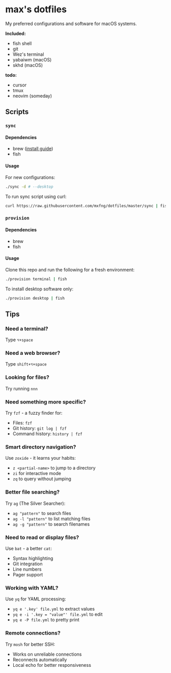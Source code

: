 # max's dotfiles

My preferred configurations and software for macOS systems.

**Included:**

- fish shell
- git
- Wez's terminal
- yabaiwm (macOS)
- skhd (macOS)

**todo:**
- cursor
- tmux
- neovim (someday)

## Scripts


### `sync`


#### Dependencies

- brew ([install guide](https://docs.brew.sh/Installation))
- fish


#### Usage

For new configurations:

```bash
./sync -d # --desktop
```

To run sync script using curl:

```bash
curl https://raw.githubusercontent.com/mxfng/dotfiles/master/sync | fish
```


### `provision`


#### Dependencies

- brew
- fish


#### Usage

Clone this repo and run the following for a fresh environment:

```bash
./provision terminal | fish
```

To install desktop software only:

```bash
./provision desktop | fish
```

## Tips

### Need a terminal?

Type `⌥+space`

### Need a web browser?

Type `shift+⌥+space`

### Looking for files?

Try running `nnn`

### Need something more specific?

Try `fzf` - a fuzzy finder for:
- Files: `fzf`
- Git history: `git log | fzf`
- Command history: `history | fzf`

### Smart directory navigation?

Use `zoxide` - it learns your habits:
- `z <partial-name>` to jump to a directory
- `zi` for interactive mode
- `zq` to query without jumping

### Better file searching?

Try `ag` (The Silver Searcher):
- `ag "pattern"` to search files
- `ag -l "pattern"` to list matching files
- `ag -g "pattern"` to search filenames

### Need to read or display files?

Use `bat` - a better `cat`:
- Syntax highlighting
- Git integration
- Line numbers
- Pager support

### Working with YAML?

Use `yq` for YAML processing:
- `yq e '.key' file.yml` to extract values
- `yq e -i '.key = "value"' file.yml` to edit
- `yq e -P file.yml` to pretty print

### Remote connections?

Try `mosh` for better SSH:
- Works on unreliable connections
- Reconnects automatically
- Local echo for better responsiveness

